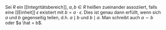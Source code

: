 Sei $R$ ein [[Integritätsbereich]], $a, b \in R$ heißen zueinander assoziiert, falls eine [[Einheit]] $\epsilon$ existiert mit $b=a \cdot \epsilon$. Dies ist genau dann erfüllt, wenn sich $a$ und $b$ gegenseitig teilen, d.h. $a \mid b$ und $b \mid a$. Man schreibt auch $a \sim b$ oder $a \hat = b$.
